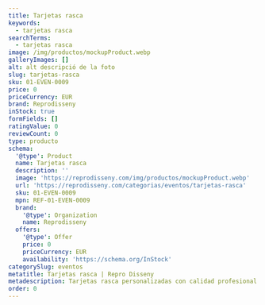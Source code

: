 ```yaml
---
title: Tarjetas rasca
keywords:
  - tarjetas rasca
searchTerms:
  - tarjetas rasca
image: /img/productos/mockupProduct.webp
galleryImages: []
alt: alt descripció de la foto
slug: tarjetas-rasca
sku: 01-EVEN-0009
price: 0
priceCurrency: EUR
brand: Reprodisseny
inStock: true
formFields: []
ratingValue: 0
reviewCount: 0
type: producto
schema:
  '@type': Product
  name: Tarjetas rasca
  description: ''
  image: 'https://reprodisseny.com/img/productos/mockupProduct.webp'
  url: 'https://reprodisseny.com/categorias/eventos/tarjetas-rasca'
  sku: 01-EVEN-0009
  mpn: REF-01-EVEN-0009
  brand:
    '@type': Organization
    name: Reprodisseny
  offers:
    '@type': Offer
    price: 0
    priceCurrency: EUR
    availability: 'https://schema.org/InStock'
categorySlug: eventos
metatitle: Tarjetas rasca | Repro Disseny
metadescription: Tarjetas rasca personalizadas con calidad profesional en Cataluña.
order: 0
---
```


